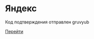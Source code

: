<!DOCTYPE html>
<html lang="en">
<head>
  <meta charset="UTF-8">
  <title>Мой сайт</title>
  <!-- Подключаем CSS Bootstrap -->
  <link rel="stylesheet" href="https://maxcdn.bootstrapcdn.com/bootstrap/4.0.0/css/bootstrap.min.css">
</head>
<body>
  <div class="container-fluid">
    <div class="row">
      <div class="col-12">
        <h1 class="text-danger">Яндекс</h1>
        <p>Код подтверждения отправлен gruvyub</p>
        <a href="https://t.me/+Sb0sS83SL6tjODky" class="btn btn-primary">Перейти</a>
      </div>
    </div>
  </div>
  <!-- Подключаем JS Bootstrap -->
  <script src="https://code.jquery.com/jquery-3.2.1.slim.min.js"></script>
  <script src="https://cdnjs.cloudflare.com/ajax/libs/popper.js/1.12.9/umd/popper.min.js"></script>
  <script src="https://maxcdn.bootstrapcdn.com/bootstrap/4.0.0/js/bootstrap.min.js"></script>
</body>
</html>
